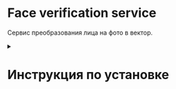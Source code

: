 # Face verification service

Сервис преобразования лица на фото в вектор.

<details><summary><h1>Инструкция по установке</h1></summary>

Клонируйте репозиторий и перейдите в него.
```bash
git clone git@hub.mos.ru:shift-python/y2024/homeworks/vstakrotskij/face_verification_service.git
```

Для установки виртуального окружения с помощью Poetry нужно установить его через pip:
```bash
pip install poetry
```
Для установки зависимостей выполните команду:

```bash
poetry install

```

</details>
